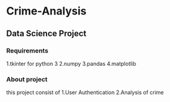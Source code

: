 # Crime-Analysis
## Data Science Project 
### Requirements
 1.tkinter for python 3
 2.numpy
 3.pandas
 4.matplotlib
 
 ### About project
 this project consist of
 1.User Authentication
 2.Analysis of crime 
 
